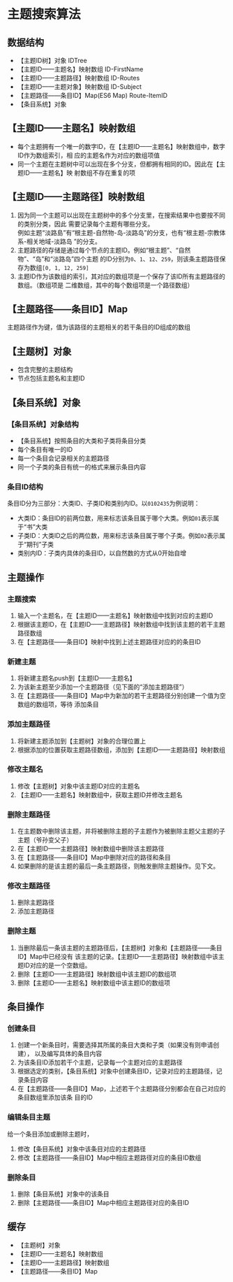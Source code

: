 # 主题搜索算法


## 数据结构
* 【主题ID树】对象                     IDTree
* 【主题ID——主题名】映射数组            ID-FirstName
* 【主题ID——主题路径】映射数组          ID-Routes
* 【主题ID——主题对象】映射数组          ID-Subject
* 【主题路径——条目ID】Map(ES6 Map)      Route-ItemID
* 【条目系统】对象



## 【主题ID——主题名】映射数组
* 每个主题拥有一个唯一的数字ID，在【主题ID——主题名】映射数组中，数字ID作为数组索引，相
应的主题名作为对应的数组项值
* 同一个主题在主题树中可以出现在多个分支，但都拥有相同的ID。因此在【主题ID——主题名】映
射数组不存在重复的项



## 【主题ID——主题路径】映射数组
1. 因为同一个主题可以出现在主题树中的多个分支里，在搜索结果中也要按不同的类别分类，因此
需要记录每个主题有哪些分支。  
例如主题“淡路島”有“根主题-自然物-岛-淡路岛”的分支，也有“根主题-宗教体系-相关地域-淡路岛
”的分支。
2. 主题路径的存储是通过每个节点的主题ID。例如“根主题”、“自然物”、“岛”和“淡路岛”四个主题
的ID分别为`0`、`1`、`12`、`259`，则该条主题路径保存为数组`[0, 1, 12, 259]`
3. 主题ID作为该数组的索引，其对应的数组项是一个保存了该ID所有主题路径的数组。（数组项是
二维数组，其中的每个数组项是一个路径数组）



## 【主题路径——条目ID】Map
主题路径作为键，值为该路径的主题相关的若干条目的ID组成的数组



## 【主题树】对象
* 包含完整的主题结构
* 节点包括主题名和主题ID



## 【条目系统】对象
### 【条目系统】对象结构
* 【条目系统】按照条目的大类和子类将条目分类
* 每个条目有唯一的ID
* 每一个条目会记录相关的主题路径
* 同一个子类的条目有统一的格式来展示条目内容

### 条目ID结构
条目ID分为三部分：大类ID、子类ID和类别内ID。以`0102435`为例说明：
* 大类ID：条目ID的前两位数，用来标志该条目属于哪个大类。例如`01`表示属于“书”大类
* 子类ID：大类ID之后的两位数，用来标志该条目属于哪个子类。例如`02`表示属于“期刊”子类
* 类别内ID：子类内具体的条目ID，以自然数的方式从0开始自增



## 主题操作
### 主题搜索
1. 输入一个主题名，在【主题ID——主题名】映射数组中找到对应的主题ID
2. 根据该主题ID，在【主题ID——主题路径】映射数组中找到该主题的若干主题路径数组
3. 在【主题路径——条目ID】映射中找到上述主题路径对应的的条目ID

### 新建主题
1. 将新建主题名push到【主题ID——主题名】
2. 为该新主题至少添加一个主题路径（见下面的“添加主题路径”）
3. 在【主题路径——条目ID】Map中为新加的若干主题路径分别创建一个值为空数组的数组项，等待
添加条目

### 添加主题路径
1. 将新建主题添加到【主题树】对象的合理位置上
2. 根据添加的位置获取主题路径数组，添加到【主题ID——主题路径】映射数组

### 修改主题名
1. 修改【主题树】对象中该主题ID对应的主题名
2. 【主题ID——主题名】映射数组中，获取主题ID并修改主题名

### 删除主题路径
1. 在主题数中删除该主题，并将被删除主题的子主题作为被删除主题父主题的子主题（爷孙变父子）
2. 在【主题ID——主题路径】映射数组中删除该主题路径
3. 在【主题路径——条目ID】Map中删除对应的路径和条目
4. 如果删除的是该主题的最后一条主题路径，则触发删除主题操作。见下文。

### 修改主题路径
1. 删除主题路径
2. 添加主题路径



### 删除主题
1. 当删除最后一条该主题的主题路径后，【主题树】对象和【主题路径——条目ID】Map中已经没有
该主题的记录。【主题ID——主题路径】映射数组中该主题ID对应的是一个空数组。
2. 删除【主题ID——主题路径】映射数组中该主题ID的数组项
3. 删除【主题ID——主题名】映射数组中该主题ID的数组项



## 条目操作
### 创建条目
1. 创建一个新条目时，需要选择其所属的条目大类和子类（如果没有则申请创建），
以及编写具体的条目内容
2. 为该条目ID添加若干个主题，记录每一个主题对应的主题路径
3. 根据选定的类别，【条目系统】对象中创建条目ID，记录对应的主题路径，记录条目内容
4. 在【主题路径——条目ID】Map，上述若干个主题路径分别都会在自己对应的条目数组里添加该条
目的ID

### 编辑条目主题
给一个条目添加或删除主题时，
1. 修改【条目系统】对象中该条目对应的主题路径
2. 修改【主题路径——条目ID】Map中相应主题路径对应的条目ID数组

### 删除条目
1. 删除【条目系统】对象中的该条目
2. 删除【主题路径——条目ID】Map中相应主题路径对应的条目ID



## 缓存
* 【主题树】对象
* 【主题ID——主题名】映射数组
* 【主题ID——主题路径】映射数组
* 【主题路径——条目ID】Map
